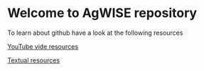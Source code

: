 # Welcome to AgWISE repository


To learn about github have a look at the following resources

[YouTube vide resources](https://youtube.com/playlist?list=PLg7s6cbtAD15G8lNyoaYDuKZSKyJrgwB-)


[Textual resources](https://github.com/AgWISE-EiA/introduction-to-github)

